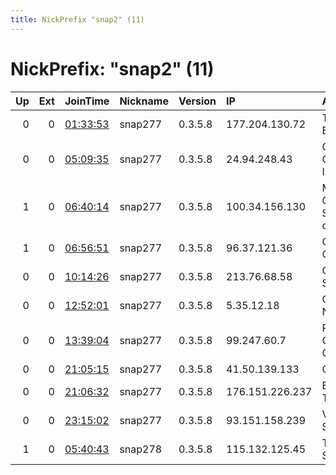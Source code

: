 ```yaml
---
title: NickPrefix "snap2" (11)
---
```


# NickPrefix: "snap2" (11)

|   Up |   Ext | JoinTime                                                                                            | Nickname   | Version   | IP              | AS                                      | CC   |   ORp |   Dirp | OS    | Contact   |   eFamMembers |
|-----:|------:|:----------------------------------------------------------------------------------------------------|:-----------|:----------|:----------------|:----------------------------------------|:-----|------:|-------:|:------|:----------|--------------:|
|    0 |     0 | [01:33:53](https://metrics.torproject.org/rs.html#details/7D742C8D551DDD08160700D8401306D090648A3C) | snap277    | 0.3.5.8   | 177.204.130.72  | TELEFu00D4NICA BRASIL S.A               | br   | 43165 |      0 | Linux | None      |             1 |
|    0 |     0 | [05:09:35](https://metrics.torproject.org/rs.html#details/E0B197A5B03532475BD9822E8E83EA99D375C70F) | snap277    | 0.3.5.8   | 24.94.248.43    | Charter Communications Inc              | us   | 46605 |      0 | Linux | None      |             1 |
|    1 |     0 | [06:40:14](https://metrics.torproject.org/rs.html#details/AAD7D21A78473DCFD4A558D8F560F68A8BC47DBA) | snap277    | 0.3.5.8   | 100.34.156.130  | MCI Communications Services, Inc. d/b/a | us   | 44551 |      0 | Linux | None      |             1 |
|    1 |     0 | [06:56:51](https://metrics.torproject.org/rs.html#details/B7903CF073986FC72EF01B3056D451C390277146) | snap277    | 0.3.5.8   | 96.37.121.36    | Charter Communications                  | us   | 42933 |      0 | Linux | None      |             1 |
|    0 |     0 | [10:14:26](https://metrics.torproject.org/rs.html#details/3362C8B98FCF01B2B90840805A7CBCE5770F7F66) | snap277    | 0.3.5.8   | 213.76.68.58    | Orange Polska Spolka Akcyjna            | pl   | 42683 |      0 | Linux | None      |             1 |
|    0 |     0 | [12:52:01](https://metrics.torproject.org/rs.html#details/20A5C8E71B553D8D339FEE84BC1B94D2BFC5EAAA) | snap277    | 0.3.5.8   | 5.35.12.18      | OOO Trivon Networks                     | ru   | 37727 |      0 | Linux | None      |             1 |
|    0 |     0 | [13:39:04](https://metrics.torproject.org/rs.html#details/4134D932F6ED6BF59AB9F813AE9AC620660878C8) | snap277    | 0.3.5.8   | 99.247.60.7     | Rogers Communications Canada Inc.       | ca   | 40025 |      0 | Linux | None      |             1 |
|    0 |     0 | [21:05:15](https://metrics.torproject.org/rs.html#details/F4947C456AAD6E752DF80EB67F31D0558A56BED5) | snap277    | 0.3.5.8   | 41.50.139.133   | CELL-C                                  | za   | 46391 |      0 | Linux | None      |             1 |
|    0 |     0 | [21:06:32](https://metrics.torproject.org/rs.html#details/F964E7D1A6B611821024A1820DB3778B0FE9D7B4) | snap277    | 0.3.5.8   | 176.151.226.237 | Bouygues Telecom SA                     | fr   | 33311 |      0 | Linux | None      |             1 |
|    0 |     0 | [23:15:02](https://metrics.torproject.org/rs.html#details/2F5142F5A2D4EB1CE355A7878A3BB0BF966CB715) | snap277    | 0.3.5.8   | 93.151.158.239  | Vodafone Italia S.p.A.                  | it   | 45635 |      0 | Linux | None      |             1 |
|    1 |     0 | [05:40:43](https://metrics.torproject.org/rs.html#details/BE3BDEC29D9D99F2269F9BED71D2A549719E7644) | snap278    | 0.3.5.8   | 115.132.125.45  | TM Net, Internet Service Provider       | my   | 42499 |      0 | Linux | None      |             1 |
